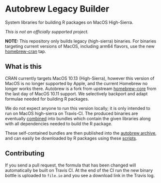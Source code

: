 # Autobrew Legacy Builder

System libraries for building R packages on MacOS High-Sierra.

*This is not an officially supported project.*

__NOTE:__ This repository only builds legacy (high-sierra) binaries. For binaries targeting current versions of MacOS, including arm64 flavors, use the new [homebrew-cran](https://github.com/autobrew/homebrew-cran) tap.

## What is this

CRAN currently targets MacOS 10.13 (High-Sierra), however this version of MacOS is no longer supported by Apple, and the current Homebrew no longer works there. Autobrew is a fork from upstream [homebrew-core](https://github.com/homebrew/homebrew-core) from the last day of MacOS 10.11 support. We selectively backport and adapt formulae needed for building R packages.

We do not expect anyone to run this version locally; it is only intended to run on MacOS high-sierra on Travis-CI. The produced binaries are eventually [combined](https://github.com/autobrew/bundler) into bundles which contain the given libraries along with all dependencies needed to build the R package.

These self-contained bundles are then published into the [autobrew archive](https://github.com/autobrew/archive), and can easily be downloaded by R packages using these [scripts](https://github.com/autobrew/scripts).

## Contributing

If you send a pull request, the formula that has been changed will automatically be built on Travis CI. At the end of the CI run the new binary bottle is uploaded to `file.io` and you see a download link in the Travis log.
